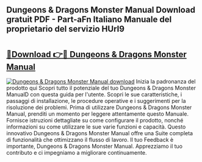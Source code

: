 ## Dungeons & Dragons Monster Manual Download gratuit PDF - Part-aFn Italiano Manuale del proprietario del servizio HUrI9

# <h2><a href="http://dfdei13.blite.top/?on=Dungeons+%26+Dragons+Monster+Manual">🔗Download 👉🔴 Dungeons & Dragons Monster Manual</a></h2>

[![Dungeons & Dragons Monster Manual download](https://i.imgur.com/lujVjoI.png)](http://dfdei13.blite.top/?on=Dungeons+%26+Dragons+Monster+Manual)
Inizia la padronanza del prodotto qui Scopri tutto il potenziale del tuo Dungeons & Dragons Monster ManualD con questa guida per l'utente. Scopri le sue caratteristiche, i passaggi di installazione, le procedure operative e i suggerimenti per la risoluzione dei problemi. Prima di utilizzare Dungeons & Dragons Monster Manual, prenditi un momento per leggere attentamente questo Manuale. Fornisce istruzioni dettagliate su come configurare il prodotto, nonché informazioni su come utilizzare le sue varie funzioni e capacità. Questo innovativo Dungeons & Dragons Monster Manual offre una Suite completa di funzionalità che ottimizzano il flusso di lavoro. Il tuo Feedback è importante, Dungeons & Dragons Monster Manual. Apprezziamo il tuo contributo e ci impegniamo a migliorare continuamente.
